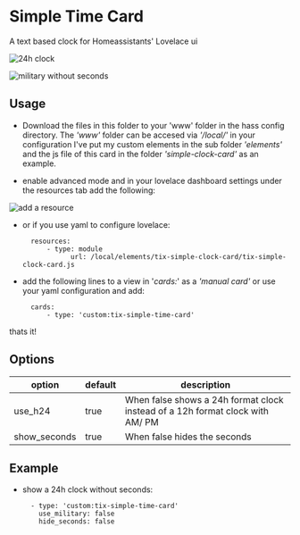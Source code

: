 # Simple Time Card
A text based clock for Homeassistants' Lovelace ui

![24h clock](https://i.imgur.com/n37gyxZ.png)  

![military without seconds](https://i.imgur.com/ej4AFO3.png)

## Usage
- Download the files in this folder to your 'www' folder in the hass config directory. The *'www'* folder can be accesed via *'/local/'* in your configuration I've put my custom elements in the sub folder *'elements'* and the js file of this card in the folder *'simple-clock-card'* as an example.

- enable advanced mode and in your lovelace dashboard settings under the resources tab add the following:

![add a resource](https://i.imgur.com/pySUU4V.png)

- or if you use yaml to configure lovelace:
		
		resources:
			- type: module
	        	  url: /local/elements/tix-simple-clock-card/tix-simple-clock-card.js
			  
- add the following lines to a view in '*cards:*' as a *'manual card'* or use your yaml configuration and add:
		
		cards:
			- type: 'custom:tix-simple-time-card'

thats it!
		

## Options
|option| default|description| 
|--|--|--|
|  use_h24| true| When false shows a 24h format clock instead of a 12h format clock with AM/ PM|
|  show_seconds| true | When false hides the seconds

## Example
- show a 24h clock without seconds:
	
		- type: 'custom:tix-simple-time-card'
		  use_military: false
		  hide_seconds: false
